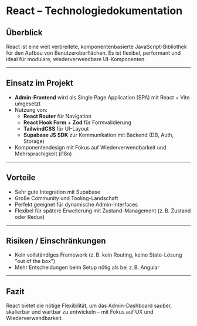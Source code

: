 # React – Technologiedokumentation

## Überblick

React ist eine weit verbreitete, komponentenbasierte JavaScript-Bibliothek für den Aufbau von Benutzeroberflächen. Es ist flexibel, performant und ideal für modulare, wiederverwendbare UI-Komponenten.

---

## Einsatz im Projekt

- **Admin-Frontend** wird als Single Page Application (SPA) mit React + Vite umgesetzt
- Nutzung von:
  - **React Router** für Navigation
  - **React Hook Form** + **Zod** für Formvalidierung
  - **TailwindCSS** für UI-Layout
  - **Supabase JS SDK** zur Kommunikation mit Backend (DB, Auth, Storage)
- Komponentendesign mit Fokus auf Wiederverwendbarkeit und Mehrsprachigkeit (i18n)

---

## Vorteile

- Sehr gute Integration mit Supabase
- Große Community und Tooling-Landschaft
- Perfekt geeignet für dynamische Admin-Interfaces
- Flexibel für spätere Erweiterung mit Zustand-Management (z. B. Zustand oder Redux)

---

## Risiken / Einschränkungen

- Kein vollständiges Framework (z. B. kein Routing, keine State-Lösung "out of the box")
- Mehr Entscheidungen beim Setup nötig als bei z. B. Angular

---

## Fazit

React bietet die nötige Flexibilität, um das Admin-Dashboard sauber, skalierbar und wartbar zu entwickeln – mit Fokus auf UX und Wiederverwendbarkeit.
